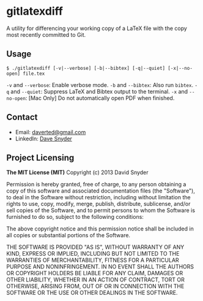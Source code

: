 gitlatexdiff
============

A utility for differencing your working copy of a LaTeX file with the copy most recently committed to Git.

## Usage

`$ ./gitlatexdiff [-v|--verbose] [-b|--bibtex] [-q|--quiet] [-x|--no-open] file.tex`

`-v` and `--verbose`: Enable verbose mode.
`-b` and `--bibtex`: Also run `bibtex`.
`-q` and `--quiet`: Suppress LaTeX and Bibtex output to the terminal.
`-x` and `--no-open`: [Mac Only] Do not automatically open PDF when finished.

## Contact

- Email: [daverted@gmail.com](mailto:daverted@gmail.com)
- LinkedIn: [Dave Snyder](http://linkedin.com/in/daverted)

## Project Licensing

**The MIT License (MIT)** 
Copyright (c) 2013 David Snyder

Permission is hereby granted, free of charge, to any person obtaining a copy of this software and associated documentation files (the "Software"), to deal in the Software without 
restriction, including without limitation the rights to use, copy, modify, merge, publish, distribute, sublicense, and/or sell copies of the Software, and to permit persons to whom 
the Software is furnished to do so, subject to the following conditions:

The above copyright notice and this permission notice shall be included in all copies or substantial portions of the Software.
 
THE SOFTWARE IS PROVIDED "AS IS", WITHOUT WARRANTY OF ANY KIND, EXPRESS OR IMPLIED, INCLUDING BUT NOT LIMITED TO THE WARRANTIES OF MERCHANTABILITY, FITNESS FOR A PARTICULAR PURPOSE AND NONINFRINGEMENT. IN NO EVENT SHALL THE AUTHORS OR COPYRIGHT HOLDERS BE LIABLE FOR ANY CLAIM, DAMAGES OR OTHER LIABILITY, WHETHER IN AN ACTION OF CONTRACT, TORT OR OTHERWISE, ARISING FROM, OUT OF OR IN CONNECTION WITH THE SOFTWARE OR THE USE OR OTHER DEALINGS IN THE SOFTWARE.